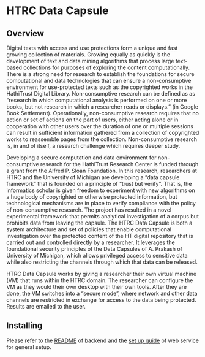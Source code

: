 HTRC Data Capsule
================================

Overview
--------
Digital texts with access and use protections form a unique and fast growing collection of materials. Growing equally as quickly is the development of text and data mining algorithms that process large text-based collections for purposes of exploring the content computationally. There is a strong need for research to establish the foundations for secure computational and data technologies that can ensure a non-consumptive environment for use-protected texts such as the copyrighted works in the HathiTrust Digital Library. Non-consumptive research can be defined as as “research in which computational analysis is performed on one or more books, but not research in which a researcher reads or displays.” (in Google Book Settlement). Operationally, non-consumptive research requires that no action or set of actions on the part of users, either acting alone or in cooperation with other users over the duration of one or multiple sessions can result in sufficient information gathered from a collection of copyrighted works to reassemble pages from the collection. Non-consumptive research is, in and of itself, a research challenge which requires deeper study.

Developing a secure computation and data environment for non-consumptive research for the HathiTrust Research Center is funded through a grant from the Alfred P. Sloan Foundation. In this research, researchers at HTRC and the University of Michigan are developing a “data capsule framework” that is founded on a principle of “trust but verify”. That is, the informatics scholar is given freedom to experiment with new algorithms on a huge body of copyrighted or otherwise protected information, but technological mechanisms are in place to verify compliance with the policy of non-consumptive research. 
The project has resulted in a novel experimental framework that permits analytical investigation of a corpus but prohibits data from leaving the capsule.  The HTRC Data Capsule is both a system architecture and set of policies that enable computational investigation over the protected content of the HT digital repository that is carried out and controlled directly by a researcher. It leverages the foundational security principles of the Data Capsules of A. Prakash of University of Michigan, which allows privileged access to sensitive data while also restricting the channels through which that data can be released. 

HTRC Data Capsule works by giving a researcher their own virtual machine (VM) that runs within the HTRC domain.  The researcher can configure the VM as they would their own desktop with their own tools.  After they are done, the VM switches into a “secure mode”, where network and other data channels are restricted in exchange for access to the data being protected. Results are emailed to the user.

Installing
----------
Please refer to the [README] of backend and the [set up guide] of web service for general setup. 

[README]:https://github.com/htrc/HTRC-Data-Capsules/blob/master/backend/README
[set up guide]:https://github.com/htrc/HTRC-Data-Capsules/raw/master/webservice/Readme.pdf




